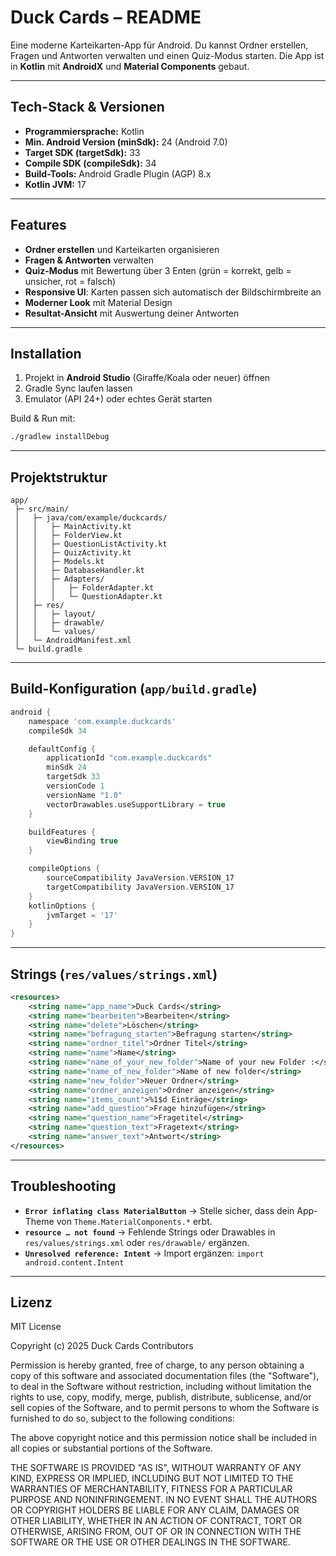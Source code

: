 # Duck Cards – README

Eine moderne Karteikarten-App für Android. Du kannst Ordner erstellen, Fragen und Antworten verwalten und einen Quiz-Modus starten. Die App ist in **Kotlin** mit **AndroidX** und **Material Components** gebaut.

---

## Tech-Stack & Versionen

* **Programmiersprache:** Kotlin
* **Min. Android Version (minSdk):** 24 (Android 7.0)
* **Target SDK (targetSdk):** 33
* **Compile SDK (compileSdk):** 34
* **Build-Tools:** Android Gradle Plugin (AGP) 8.x
* **Kotlin JVM:** 17

---

## Features

* **Ordner erstellen** und Karteikarten organisieren
* **Fragen & Antworten** verwalten
* **Quiz-Modus** mit Bewertung über 3 Enten (grün = korrekt, gelb = unsicher, rot = falsch)
* **Responsive UI**: Karten passen sich automatisch der Bildschirmbreite an
* **Moderner Look** mit Material Design
* **Resultat-Ansicht** mit Auswertung deiner Antworten

---

## Installation

1. Projekt in **Android Studio** (Giraffe/Koala oder neuer) öffnen
2. Gradle Sync laufen lassen
3. Emulator (API 24+) oder echtes Gerät starten

Build & Run mit:

```bash
./gradlew installDebug
```

---

## Projektstruktur

```
app/
 ├─ src/main/
 │   ├─ java/com/example/duckcards/
 │   │   ├─ MainActivity.kt
 │   │   ├─ FolderView.kt
 │   │   ├─ QuestionListActivity.kt
 │   │   ├─ QuizActivity.kt
 │   │   ├─ Models.kt
 │   │   ├─ DatabaseHandler.kt
 │   │   ├─ Adapters/
 │   │   │   ├─ FolderAdapter.kt
 │   │   │   └─ QuestionAdapter.kt
 │   ├─ res/
 │   │   ├─ layout/
 │   │   ├─ drawable/
 │   │   └─ values/
 │   └─ AndroidManifest.xml
 └─ build.gradle
```

---

## Build-Konfiguration (`app/build.gradle`)

```gradle
android {
    namespace 'com.example.duckcards'
    compileSdk 34

    defaultConfig {
        applicationId "com.example.duckcards"
        minSdk 24
        targetSdk 33
        versionCode 1
        versionName "1.0"
        vectorDrawables.useSupportLibrary = true
    }

    buildFeatures {
        viewBinding true
    }

    compileOptions {
        sourceCompatibility JavaVersion.VERSION_17
        targetCompatibility JavaVersion.VERSION_17
    }
    kotlinOptions {
        jvmTarget = '17'
    }
}
```

---

## Strings (`res/values/strings.xml`)

```xml
<resources>
    <string name="app_name">Duck Cards</string>
    <string name="bearbeiten">Bearbeiten</string>
    <string name="delete">Löschen</string>
    <string name="befragung_starten">Befragung starten</string>
    <string name="ordner_titel">Ordner Titel</string>
    <string name="name">Name</string>
    <string name="name_of_your_new_folder">Name of your new Folder :</string>
    <string name="name_of_new_folder">Name of new folder</string>
    <string name="new_folder">Neuer Ordner</string>
    <string name="ordner_anzeigen">Ordner anzeigen</string>
    <string name="items_count">%1$d Einträge</string>
    <string name="add_question">Frage hinzufügen</string>
    <string name="question_name">Fragetitel</string>
    <string name="question_text">Fragetext</string>
    <string name="answer_text">Antwort</string>
</resources>
```

---

## Troubleshooting

* **`Error inflating class MaterialButton`** → Stelle sicher, dass dein App-Theme von `Theme.MaterialComponents.*` erbt.
* **`resource … not found`** → Fehlende Strings oder Drawables in `res/values/strings.xml` oder `res/drawable/` ergänzen.
* **`Unresolved reference: Intent`** → Import ergänzen: `import android.content.Intent`

---

## Lizenz

MIT License

Copyright (c) 2025 Duck Cards Contributors

Permission is hereby granted, free of charge, to any person obtaining a copy
of this software and associated documentation files (the "Software"), to deal
in the Software without restriction, including without limitation the rights
to use, copy, modify, merge, publish, distribute, sublicense, and/or sell
copies of the Software, and to permit persons to whom the Software is
furnished to do so, subject to the following conditions:

The above copyright notice and this permission notice shall be included in all
copies or substantial portions of the Software.

THE SOFTWARE IS PROVIDED "AS IS", WITHOUT WARRANTY OF ANY KIND, EXPRESS OR
IMPLIED, INCLUDING BUT NOT LIMITED TO THE WARRANTIES OF MERCHANTABILITY,
FITNESS FOR A PARTICULAR PURPOSE AND NONINFRINGEMENT. IN NO EVENT SHALL THE
AUTHORS OR COPYRIGHT HOLDERS BE LIABLE FOR ANY CLAIM, DAMAGES OR OTHER
LIABILITY, WHETHER IN AN ACTION OF CONTRACT, TORT OR OTHERWISE, ARISING FROM,
OUT OF OR IN CONNECTION WITH THE SOFTWARE OR THE USE OR OTHER DEALINGS IN THE
SOFTWARE.
